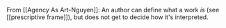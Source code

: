 From [[Agency As Art-Nguyen]]: An author can define what a work *is* (see [[prescriptive frame]]), but does not get to decide how it's interpreted.
